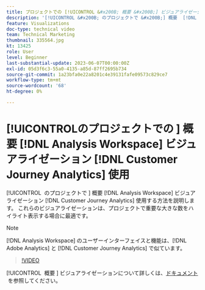 ```yaml
---
title: プロジェクトでの [!UICONTROL &#x200B; 概要 &#x200B;] ビジュアライゼーション  [!DNL Analysis Workspace]  使用
description: '[!UICONTROL &#x200B; のプロジェクトで &#x200B;] 概要  [!DNL Analysis Workspace]  ビジュアライゼーションを使用す  [!DNL Customer Journey Analytics] 方法を説明します。'
feature: Visualizations
doc-type: technical video
team: Technical Marketing
thumbnail: 335564.jpg
kt: 13425
role: User
level: Beginner
last-substantial-update: 2023-06-07T00:00:00Z
exl-id: 05d3f6c3-55a0-4135-a85d-87ff2695b734
source-git-commit: 1a23bfa0e22a8201c4e39131fafe09573c829ce7
workflow-type: tm+mt
source-wordcount: '68'
ht-degree: 0%

---
```


# [!UICONTROL &#x200B; のプロジェクトでの &#x200B;] 概要 [!DNL Analysis Workspace] ビジュアライゼーション [!DNL Customer Journey Analytics] 使用

[!UICONTROL &#x200B; のプロジェクトで &#x200B;] 概要 [!DNL Analysis Workspace] ビジュアライゼーション [!DNL Customer Journey Analytics] 使用する方法を説明します。 これらのビジュアライゼーションは、プロジェクトで重要な大きな数をハイライト表示する場合に最適です。

>[!NOTE]
>
>[!DNL Analysis Workspace] のユーザーインターフェイスと機能は、[!DNL Adobe Analytics] と [!DNL Customer Journey Analytics] で似ています。

>[!VIDEO](https://video.tv.adobe.com/v/3417462/?quality=12&learn=on&captions=jpn)

[!UICONTROL &#x200B; 概要 &#x200B;] ビジュアライゼーションについて詳しくは、[&#x200B; ドキュメント &#x200B;](https://experienceleague.adobe.com/docs/analytics-platform/using/cja-workspace/visualizations/summary-number-change.html?lang=ja) を参照してください。
